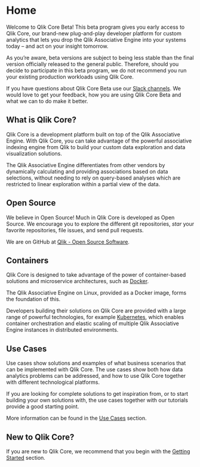 # Home

Welcome to Qlik Core Beta! This beta program gives you early access to Qlik Core, our brand-new plug-and-play
developer platform for custom analytics that lets you drop the Qlik Associative Engine into your systems today
– and act on your insight tomorrow.

As you’re aware, beta versions are subject to being less stable than the final version officially released
to the general public. Therefore, should you decide to participate in this beta program, we do not recommend
you run your existing production workloads using Qlik Core.

If you have questions about Qlik Core Beta use our [Slack channels](http://qlikbranch-slack-invite.herokuapp.com/).
We would love to get your feedback, how you are using Qlik Core Beta and what we can to do make it better.

## What is Qlik Core?

Qlik Core is a development platform built on top of the Qlik Associative Engine.
With Qlik Core, you can take advantage of the powerful associative indexing engine from Qlik
to build your custom data exploration and data visualization solutions.

The Qlik Associative Engine differentiates from other vendors by dynamically calculating and providing associations
based on data selections, without needing to rely on query-based analyses which are restricted to linear exploration
within a partial view of the data.

## Open Source

We believe in Open Source! Much in Qlik Core is developed as Open Source.
We encourage you to explore the different git repositories, _star_ your favorite repositories, file issues, and send
pull requests.

We are on GitHub at [Qlik - Open Source Software](https://github.com/qlik-oss/).

## Containers

Qlik Core is designed to take advantage of the power of container-based solutions and microservice architectures, such as
[Docker](https://docker.com).

The Qlik Associative Engine on Linux, provided as a Docker image, forms the foundation of this.

Developers building their solutions on Qlik Core are provided with a large range of powerful technologies, for example
[Kubernetes](https://kubernetes.io), which enables container orchestration and elastic scaling of multiple Qlik
Associative Engine instances in distributed environments.

## Use Cases

Use cases show solutions and examples of what business scenarios that can be implemented with Qlik Core. The use cases
show both how data analytics problems can be addressed, and how to use Qlik Core together with different technological
platforms.

If you are looking for complete solutions to get inspiration from, or to start building your own solutions with, the use
cases together with our tutorials provide a good starting point.

More information can be found in the [Use Cases](./use-cases.md) section.

## New to Qlik Core?

If you are new to Qlik Core, we recommend that you begin with the [Getting Started](./get-started.md) section.
